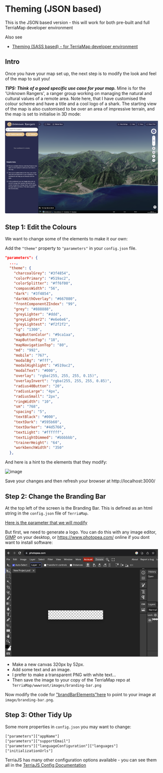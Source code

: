 # Theming (JSON based)

This is the JSON based version - this will work for both pre-built and full TerriaMap developer environment

Also see

- [Theming (SASS based) - for TerriaMap developer environment](theming.md)

## Intro

Once you have your map set up, the next step is to modify the look and feel of the map to suit you!

**_TIPS: Think of a good specific use case for your map._** Mine is for the 'Unknown Rangers', a ranger group working on managing the natural and cultural values of a remote area. Note here, that I have customised the colour scheme and have a title and a cool logo of a shark. The starting view of the map is also customised to be over an area of impressive terrain, and the map is set to initialise in 3D mode:

![Alt text](assets/themed_map_example1.png)

## Step 1: Edit the Colours

We want to change some of the elements to make it our own:

Add the `"theme"` property to `"parameters"` in your `config.json` file.

```json
"parameters": {
  ...,
  "theme": {
    "charcoalGrey": "#3f4854",
    "colorPrimary": "#519ac2",
    "colorSplitter": "#ff6f00",
    "compassWidth": "56",
    "dark": "#3f4854",
    "darkWithOverlay": "#667080",
    "frontComponentZIndex": "99",
    "grey": "#888888",
    "greyLighter": "#ddd",
    "greyLighter2": "#e6e6e6",
    "greyLightest": "#f2f2f2",
    "lg": "1300",
    "mapButtonColor": "#9ca1aa",
    "mapButtonTop": "18",
    "mapNavigationTop": "80",
    "md": "992",
    "mobile": "767",
    "modalBg": "#fff",
    "modalHighlight": "#519ac2",
    "modalText": "#000",
    "overlay": "rgba(255, 255, 255, 0.15)",
    "overlayInvert": "rgba(255, 255, 255, 0.85)",
    "radius40Button": "20",
    "radiusLarge": "4px",
    "radiusSmall": "2px",
    "ringWidth": "10",
    "sm": "768",
    "spacing": "5",
    "textBlack": "#000",
    "textDark": "#595b60",
    "textDarker": "#4d5766",
    "textLight": "#ffffff",
    "textLightDimmed": "#bbbbbb",
    "trainerHeight": "64",
    "workbenchWidth": "350"
  },
```

And here is a hint to the elements that they modify:

![image](https://github.com/TerriaJS/workshops/assets/6187649/bc2f467d-a32d-42ac-90e0-6274adb2cc73)

Save your changes and then refresh your browser at http://localhost:3000/

## Step 2: Change the Branding Bar

At the top left of the screen is the Branding Bar. This is defined as an html string in the `config.json` file of `TerriaMap`.

[Here is the parameter that we will modify](https://github.com/TerriaJS/TerriaMap/blob/14bf848b651a8403401f3c7a39f6a4075a0654c7/wwwroot/config.json#L47)

But first, we need to generate a logo.
You can do this with any image editor, [GIMP](https://www.gimp.org/downloads/) on your desktop, or https://www.photopea.com/ online if you dont want to install software:

<img src="assets/photopea_example.png" alt="Photopea Online Editor" width="600"/>

- Make a new canvas 320px by 52px.
- Add some text and an image.
- I prefer to make a transparent PNG with white text...
- Then save the image to your copy of the TerriaMap repo at `TerriaMap/wwwroot/images/branding-bar.png`

Now modify the code for
["brandBarElements"here](https://github.com/TerriaJS/TerriaMap/blob/14bf848b651a8403401f3c7a39f6a4075a0654c7/wwwroot/config.json#L47) to point to your image at `image/branding-bar.png`.

## Step 3: Other Tidy Up

Some more properties in `config.json` you may want to change:

```
["parameters"]["appName"]
["parameters"]["supportEmail"]
["parameters"]["languageConfiguration"]["languages"]
["initializationUrls"]
```

TerriaJS has many other configuration options available - you can see them all in the [TerriaJS Config Documentation](https://docs.terria.io/configuration....)
